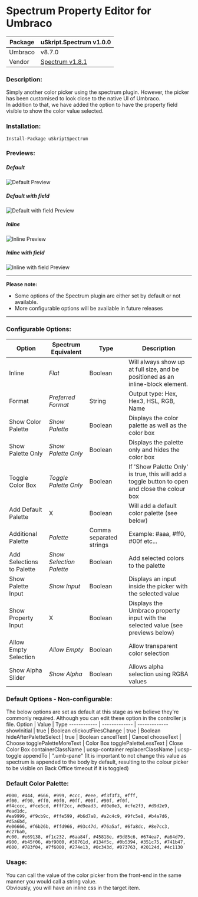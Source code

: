 # Spectrum Property Editor for Umbraco

|Package    |uSkript.Spectrum v1.0.0           
|-----------------|-----------------
|Umbraco|v8.7.0
|Vendor|[Spectrum v1.8.1](https://github.com/bgrins/spectrum)

### Description:
Simply another color picker using the spectrum plugin. However, the picker has been customised to look close to the native UI of Umbraco.\
In addition to that, we have added the option to have the property field visible to show the color value selected.

### Installation:
```Install-Package uSkriptSpectrum```

### Previews:

##### Default
![Default Preview](https://raw.githubusercontent.com/uSkript/uSkript.Spectrum/master/assets/preview/Default.jpg)

##### Default with field
![Default with field Preview](https://raw.githubusercontent.com/uSkript/uSkript.Spectrum/master/assets/preview/Default%20with%20field.jpg)

##### Inline
![Inline Preview](https://raw.githubusercontent.com/uSkript/uSkript.Spectrum/master/assets/preview/Inline.jpg)

##### Inline with field
![Inline with field Preview](https://raw.githubusercontent.com/uSkript/uSkript.Spectrum/master/assets/preview/Inline%20with%20field.jpg)

---
**Please note:**
- Some options of the Spectrum plugin are either set by default or not available.
- More configurable options will be available in future releases
---

### Configurable Options:
Option | Spectrum Equivalent | Type | Description
------------ | ------------- | ------------- | -------------
Inline | *Flat* | Boolean | Will always show up at full size, and be positioned as an inline-block element.
Format | *Preferred Format* | String | Output type: Hex, Hex3, HSL, RGB, Name
Show Color Palette | *Show Palette* | Boolean | Displays the color palette as well as the color box
Show Palette Only | *Show Palette Only* | Boolean | Displays the palette only and hides the color box
Toggle Color Box | *Toggle Palette Only* | Boolean | If 'Show Palette Only' is true, this will add a toggle button to open and close the colour box
Add Default Palette | X | Boolean | Will add a default color palette (see below)
Additional Palette | *Palette* | Comma separated strings | Example: #aaa, #ff0, #00f etc...
Add Selections to Palette | *Show Selection Palette* | Boolean | Add selected colors to the palette
Show Palette Input | *Show Input* | Boolean | Displays an input inside the picker with the selected value
Show Property Input | X | Boolean | Displays the Umbraco property input with the selected value (see previews below)
Allow Empty Selection | *Allow Empty* | Boolean | Allow transparent color selection
Show Alpha Slider | *Show Alpha* | Boolean | Allows alpha selection using RGBA values

### Default Options - Non-configurable:
The below options are set as default at this stage as we believe they're commonly required. Although you can edit these option in the controller js file.
Option | Value | Type
------------ | ------------- | -------------
showInitial | true | Boolean
clickoutFiresChange | true | Boolean
hideAfterPaletteSelect | true | Boolean
cancelText | Cancel
chooseText | Choose
togglePaletteMoreText | Color Box
togglePaletteLessText | Close Color Box
containerClassName | ucsp-container
replacerClassName | ucsp-toggle
appendTo | ".umb-pane" (It is important to not change this value as spectrum is appended to the body by default, resulting to the colour picker to be visible on Back Office timeout if it is toggled)

### Default Color Palette:
```
#000, #444, #666, #999, #ccc, #eee, #f3f3f3, #fff, 
#f00, #f90, #ff0, #0f0, #0ff, #00f, #90f, #f0f, 
#f4cccc, #fce5cd, #fff2cc, #d9ead3, #d0e0e3, #cfe2f3, #d9d2e9, #ead1dc, 
#ea9999, #f9cb9c, #ffe599, #b6d7a8, #a2c4c9, #9fc5e8, #b4a7d6, #d5a6bd, 
#e06666, #f6b26b, #ffd966, #93c47d, #76a5af, #6fa8dc, #8e7cc3, #c27ba0, 
#c00, #e69138, #f1c232, #6aa84f, #45818e, #3d85c6, #674ea7, #a64d79, 
#900, #b45f06, #bf9000, #38761d, #134f5c, #0b5394, #351c75, #741b47, 
#600, #783f04, #7f6000, #274e13, #0c343d, #073763, #20124d, #4c1130
```

### Usage:
You can call the value of the color picker from the front-end in the same manner you would call a string value.\
Obviously, you will have an inline css in the target item.